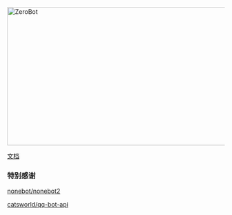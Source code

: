 <img src="https://socialify.git.ci/wdvxdr1123/ZeroBot/image?description=1&descriptionEditable=%E4%B8%80%E4%B8%AA%E5%9F%BA%E4%BA%8EOnebot%E5%8D%8F%E8%AE%AE%E7%9A%84%E6%9C%BA%E5%99%A8%E4%BA%BAGo%E5%BC%80%E5%8F%91%E6%A1%86%E6%9E%B6&forks=1&issues=1&language=1&owner=1&stargazers=1&theme=Light" alt="ZeroBot" width="640" height="320" />

[文档](https://docs.wdvxdr.top)

### 特别感谢

[nonebot/nonebot2](https://github.com/nonebot/nonebot2)

[catsworld/qq-bot-api](https://github.com/catsworld/qq-bot-api)